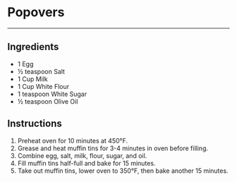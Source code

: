 # Popovers
---
## Ingredients
- 1 Egg
- ½ teaspoon Salt
- 1 Cup Milk
- 1 Cup White Flour
- 1 teaspoon White Sugar
- ½ teaspoon Olive Oil

## Instructions
1. Preheat oven for 10 minutes at 450°F.
2. Grease and heat muffin tins for 3-4 minutes in oven before filling.
3. Combine egg, salt, milk, flour, sugar, and oil.
4. Fill muffin tins half-full and bake for 15 minutes.
5. Take out muffin tins, lower oven to 350°F, then bake another 15 minutes.
